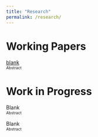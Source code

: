 ```yaml
---
title: "Research"
permalink: /research/
---
```


# Working Papers

[blank](../blah/pdfs/Hara_RenewableRiskSharingAuction.pdf)<br>
<span style="font-size:0.75em"> Abstract  </span>

# Work in Progress

Blank<br>
<span style="font-size:0.75em"> Abstract </span>

Blank<br>
<span style="font-size:0.75em"> Abstract </span>

